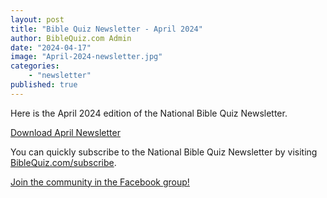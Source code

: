 ```yaml
---
layout: post
title: "Bible Quiz Newsletter - April 2024"
author: BibleQuiz.com Admin
date: "2024-04-17"
image: "April-2024-newsletter.jpg"
categories:
    - "newsletter"
published: true
---
```


Here is the April 2024 edition of the National Bible Quiz Newsletter.

<a href="{{site.url}}{% link assets/2024/tbq-newsletter-04-24.pdf %}" class="button is-primary">Download April Newsletter</a>

You can quickly subscribe to the National Bible Quiz Newsletter by visiting [BibleQuiz.com/subscribe](https://biblequiz.com/subscribe/).

[Join the community in the Facebook group!](https://www.facebook.com/groups/agbiblequiz)
